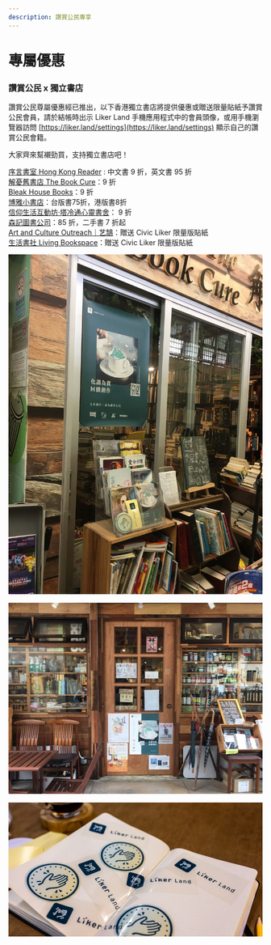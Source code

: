 ```yaml
---
description: 讚賞公民專享
---
```


# 專屬優惠

### 讚賞公民 x 獨立書店

讚賞公民尊屬優惠經已推出，以下香港獨立書店將提供優惠或贈送限量貼紙予讚賞公民會員，請於結帳時出示 Liker Land 手機應用程式中的會員頭像，或用手機瀏覽器訪問 [https://liker.land/settings](https://liker.land/settings) 顯示自己的讚賞公民會籍。

大家齊來幫襯勁買，支持獨立書店吧！

[序言書室 Hong Kong Reader](https://www.facebook.com/groups/4724048647/) : 中文書 9 折，英文書 95 折  
[解憂舊書店 The Book Cure](https://www.facebook.com/thebookcure.hk)：9 折  
[Bleak House Books](https://www.facebook.com/bleakhousebooks)：9 折  
[博雅小書店](https://www.facebook.com/pages/%E5%8D%9A%E9%9B%85%E5%B0%8F%E6%9B%B8%E5%BA%97/856452837706125)：台版書75折，港版書8折  
[信仰生活互動坊‧塔冷通心靈書舍](https://www.facebook.com/talentum.livingfaith)： 9 折  
[森記圖書公司](https://www.facebook.com/samkeebookco/)：85 折，二手書 7 折起  
[Art and Culture Outreach｜艺鵠](https://www.facebook.com/ArtandCultureOutreach)：贈送 Civic Liker 限量版貼紙  
[生活書社 Living Bookspace](https://www.facebook.com/livingbookspacehk/)：贈送 Civic Liker 限量版貼紙

![](../../.gitbook/assets/image-from-ios.jpg)

![](../../.gitbook/assets/84925728_2846573142236045_7338048532563099648_n.jpg)

![](../../.gitbook/assets/85086425_2846573175569375_852406323692699648_o.jpg)


